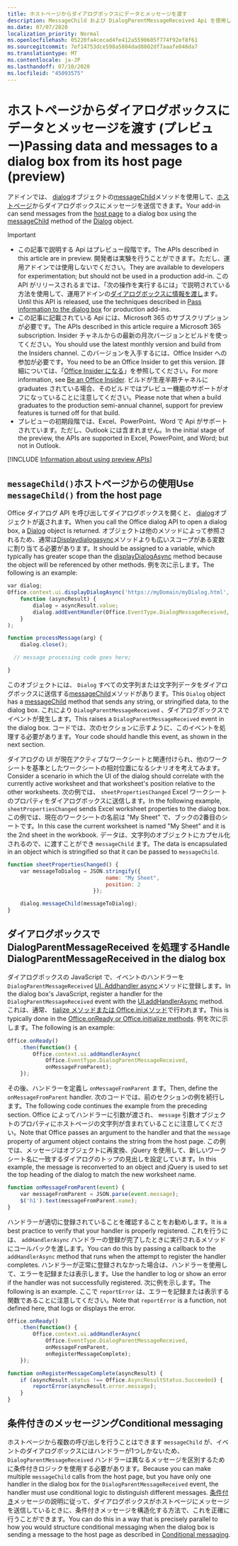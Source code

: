 ```yaml
---
title: ホストページからダイアログボックスにデータとメッセージを渡す
description: MessageChild および DialogParentMessageReceived Api を使用して、ホストページからダイアログにデータを渡す方法について説明します。
ms.date: 07/07/2020
localization_priority: Normal
ms.openlocfilehash: 05220fa4cecad4fe412a5590605f774f92ef8f61
ms.sourcegitcommit: 7ef14753dce598a5804dad8802df7aaafe046da7
ms.translationtype: MT
ms.contentlocale: ja-JP
ms.lasthandoff: 07/10/2020
ms.locfileid: "45093575"
---
```

# <a name="passing-data-and-messages-to-a-dialog-box-from-its-host-page-preview"></a><span data-ttu-id="bcb5e-103">ホストページからダイアログボックスにデータとメッセージを渡す (プレビュー)</span><span class="sxs-lookup"><span data-stu-id="bcb5e-103">Passing data and messages to a dialog box from its host page (preview)</span></span>

<span data-ttu-id="bcb5e-104">アドインでは、 [dialog](/javascript/api/office/office.dialog)オブジェクトの[messageChild](/javascript/api/office/office.dialog#messagechild-message-)メソッドを使用して、[ホストページ](dialog-api-in-office-add-ins.md#open-a-dialog-box-from-a-host-page)からダイアログボックスにメッセージを送信できます。</span><span class="sxs-lookup"><span data-stu-id="bcb5e-104">Your add-in can send messages from the [host page](dialog-api-in-office-add-ins.md#open-a-dialog-box-from-a-host-page) to a dialog box using the [messageChild](/javascript/api/office/office.dialog#messagechild-message-) method of the [Dialog](/javascript/api/office/office.dialog) object.</span></span>

> [!Important]
>
> - <span data-ttu-id="bcb5e-105">この記事で説明する Api はプレビュー段階です。</span><span class="sxs-lookup"><span data-stu-id="bcb5e-105">The APIs described in this article are in preview.</span></span> <span data-ttu-id="bcb5e-106">開発者は実験を行うことができます。ただし、運用アドインでは使用しないでください。</span><span class="sxs-lookup"><span data-stu-id="bcb5e-106">They are available to developers for experimentation; but should not be used in a production add-in.</span></span> <span data-ttu-id="bcb5e-107">この API がリリースされるまでは、「次の操作を実行するには」で説明されている方法を使用して、運用アドインの[ダイアログボックスに情報を渡し](dialog-api-in-office-add-ins.md#pass-information-to-the-dialog-box)ます。</span><span class="sxs-lookup"><span data-stu-id="bcb5e-107">Until this API is released, use the techniques described in [Pass information to the dialog box](dialog-api-in-office-add-ins.md#pass-information-to-the-dialog-box) for production add-ins.</span></span>
> - <span data-ttu-id="bcb5e-108">この記事に記載されている Api には、Microsoft 365 のサブスクリプションが必要です。</span><span class="sxs-lookup"><span data-stu-id="bcb5e-108">The APIs described in this article require a Microsoft 365 subscription.</span></span> <span data-ttu-id="bcb5e-109">Insider チャネルからの最新の月次バージョンとビルドを使ってください。</span><span class="sxs-lookup"><span data-stu-id="bcb5e-109">You should use the latest monthly version and build from the Insiders channel.</span></span> <span data-ttu-id="bcb5e-110">このバージョンを入手するには、Office Insider への参加が必要です。</span><span class="sxs-lookup"><span data-stu-id="bcb5e-110">You need to be an Office Insider to get this version.</span></span> <span data-ttu-id="bcb5e-111">詳細については、「[Office Insider になる](https://insider.office.com)」を参照してください。</span><span class="sxs-lookup"><span data-stu-id="bcb5e-111">For more information, see [Be an Office Insider](https://insider.office.com).</span></span> <span data-ttu-id="bcb5e-112">ビルドが生産半期チャネルに graduates されている場合、そのビルドではプレビュー機能のサポートがオフになっていることに注意してください。</span><span class="sxs-lookup"><span data-stu-id="bcb5e-112">Please note that when a build graduates to the production semi-annual channel, support for preview features is turned off for that build.</span></span>
> - <span data-ttu-id="bcb5e-113">プレビューの初期段階では、Excel、PowerPoint、Word で Api がサポートされています。ただし、Outlook には含まれません。</span><span class="sxs-lookup"><span data-stu-id="bcb5e-113">In the initial stage of the preview, the APIs are supported in Excel, PowerPoint, and Word; but not in Outlook.</span></span>
>
> [!INCLUDE [Information about using preview APIs](../includes/using-preview-apis.md)]

## <a name="use-messagechild-from-the-host-page"></a><span data-ttu-id="bcb5e-114">`messageChild()`ホストページからの使用</span><span class="sxs-lookup"><span data-stu-id="bcb5e-114">Use `messageChild()` from the host page</span></span>

<span data-ttu-id="bcb5e-115">Office ダイアログ API を呼び出してダイアログボックスを開くと、 [dialog](/javascript/api/office/office.dialog)オブジェクトが返されます。</span><span class="sxs-lookup"><span data-stu-id="bcb5e-115">When you call the Office dialog API to open a dialog box, a [Dialog](/javascript/api/office/office.dialog) object is returned.</span></span> <span data-ttu-id="bcb5e-116">オブジェクトは他のメソッドによって参照されるため、通常は[Displaydialogasync](/javascript/api/office/office.ui#displaydialogasync-startaddress--callback-)メソッドよりも広いスコープがある変数に割り当てる必要があります。</span><span class="sxs-lookup"><span data-stu-id="bcb5e-116">It should be assigned to a variable, which typically has greater scope than the [displayDialogAsync](/javascript/api/office/office.ui#displaydialogasync-startaddress--callback-) method because the object will be referenced by other methods.</span></span> <span data-ttu-id="bcb5e-117">例を次に示します。</span><span class="sxs-lookup"><span data-stu-id="bcb5e-117">The following is an example:</span></span>

```javascript
var dialog;
Office.context.ui.displayDialogAsync('https://myDomain/myDialog.html',
    function (asyncResult) {
        dialog = asyncResult.value;
        dialog.addEventHandler(Office.EventType.DialogMessageReceived, processMessage);
    }
);

function processMessage(arg) {
    dialog.close();

  // message processing code goes here;

}
```

<span data-ttu-id="bcb5e-118">このオブジェクトには、 `Dialog` すべての文字列または文字列データをダイアログボックスに送信する[messageChild](/javascript/api/office/office.dialog#messagechild-message-)メソッドがあります。</span><span class="sxs-lookup"><span data-stu-id="bcb5e-118">This `Dialog` object has a [messageChild](/javascript/api/office/office.dialog#messagechild-message-) method that sends any string, or stringified data, to the dialog box.</span></span> <span data-ttu-id="bcb5e-119">これにより `DialogParentMessageReceived` 、ダイアログボックスでイベントが発生します。</span><span class="sxs-lookup"><span data-stu-id="bcb5e-119">This raises a `DialogParentMessageReceived` event in the dialog box.</span></span> <span data-ttu-id="bcb5e-120">コードでは、次のセクションに示すように、このイベントを処理する必要があります。</span><span class="sxs-lookup"><span data-stu-id="bcb5e-120">Your code should handle this event, as shown in the next section.</span></span>

<span data-ttu-id="bcb5e-121">ダイアログの UI が現在アクティブなワークシートと関連付けられ、他のワークシートを基準としたワークシートの相対位置になるシナリオを考えてみます。</span><span class="sxs-lookup"><span data-stu-id="bcb5e-121">Consider a scenario in which the UI of the dialog should correlate with the currently active worksheet and that worksheet's position relative to the other worksheets.</span></span> <span data-ttu-id="bcb5e-122">次の例では、 `sheetPropertiesChanged` Excel ワークシートのプロパティをダイアログボックスに送信します。</span><span class="sxs-lookup"><span data-stu-id="bcb5e-122">In the following example, `sheetPropertiesChanged` sends Excel worksheet properties to the dialog box.</span></span> <span data-ttu-id="bcb5e-123">この例では、現在のワークシートの名前は "My Sheet" で、ブックの2番目のシートです。</span><span class="sxs-lookup"><span data-stu-id="bcb5e-123">In this case the current worksheet is named "My Sheet" and it is the 2nd sheet in the workbook.</span></span> <span data-ttu-id="bcb5e-124">データは、文字列のオブジェクトにカプセル化されるので、に渡すことができ `messageChild` ます。</span><span class="sxs-lookup"><span data-stu-id="bcb5e-124">The data is encapsulated in an object which is stringified so that it can be passed to `messageChild`.</span></span>

```javascript
function sheetPropertiesChanged() {
    var messageToDialog = JSON.stringify({
                               name: "My Sheet",
                               position: 2
                           });

    dialog.messageChild(messageToDialog);
}
```

## <a name="handle-dialogparentmessagereceived-in-the-dialog-box"></a><span data-ttu-id="bcb5e-125">ダイアログボックスで DialogParentMessageReceived を処理する</span><span class="sxs-lookup"><span data-stu-id="bcb5e-125">Handle DialogParentMessageReceived in the dialog box</span></span>

<span data-ttu-id="bcb5e-126">ダイアログボックスの JavaScript で、イベントのハンドラーを `DialogParentMessageReceived` [UI. Addhandler async](/javascript/api/office/office.ui#addhandlerasync-eventtype--handler--options--callback-)メソッドに登録します。</span><span class="sxs-lookup"><span data-stu-id="bcb5e-126">In the dialog box's JavaScript, register a handler for the `DialogParentMessageReceived` event with the [UI.addHandlerAsync](/javascript/api/office/office.ui#addhandlerasync-eventtype--handler--options--callback-) method.</span></span> <span data-ttu-id="bcb5e-127">これは、通常、 [tialize メソッドまたは Office.iniメソッド](initialize-add-in.md)で行われます。</span><span class="sxs-lookup"><span data-stu-id="bcb5e-127">This is typically done in the [Office.onReady or Office.initialize methods](initialize-add-in.md).</span></span> <span data-ttu-id="bcb5e-128">例を次に示します。</span><span class="sxs-lookup"><span data-stu-id="bcb5e-128">The following is an example:</span></span>

```javascript
Office.onReady()
    .then(function() {
        Office.context.ui.addHandlerAsync(
            Office.EventType.DialogParentMessageReceived,
            onMessageFromParent);
    });
```

<span data-ttu-id="bcb5e-129">その後、ハンドラーを定義し `onMessageFromParent` ます。</span><span class="sxs-lookup"><span data-stu-id="bcb5e-129">Then, define the `onMessageFromParent` handler.</span></span> <span data-ttu-id="bcb5e-130">次のコードでは、前のセクションの例を続行します。</span><span class="sxs-lookup"><span data-stu-id="bcb5e-130">The following code continues the example from the preceding section.</span></span> <span data-ttu-id="bcb5e-131">Office によってハンドラーに引数が渡され、 `message` 引数オブジェクトのプロパティにホストページの文字列が含まれていることに注意してください。</span><span class="sxs-lookup"><span data-stu-id="bcb5e-131">Note that Office passes an argument to the handler and that the `message` property of argument object contains the string from the host page.</span></span> <span data-ttu-id="bcb5e-132">この例では、メッセージはオブジェクトに再変換、jQuery を使用して、新しいワークシート名に一致するダイアログのトップの見出しを設定しています。</span><span class="sxs-lookup"><span data-stu-id="bcb5e-132">In this example, the message is reconverted to an object and jQuery is used to set the top heading of the dialog to match the new worksheet name.</span></span>

```javascript
function onMessageFromParent(event) {
    var messageFromParent = JSON.parse(event.message);
    $('h1').text(messageFromParent.name);
}
```

<span data-ttu-id="bcb5e-133">ハンドラーが適切に登録されていることを確認することをお勧めします。</span><span class="sxs-lookup"><span data-stu-id="bcb5e-133">It is a best practice to verify that your handler is properly registered.</span></span> <span data-ttu-id="bcb5e-134">これを行うには、 `addHandlerAsync` ハンドラーの登録が完了したときに実行されるメソッドにコールバックを渡します。</span><span class="sxs-lookup"><span data-stu-id="bcb5e-134">You can do this by passing a callback to the `addHandlerAsync` method that runs when the attempt to register the handler completes.</span></span> <span data-ttu-id="bcb5e-135">ハンドラーが正常に登録されなかった場合は、ハンドラーを使用して、エラーを記録または表示します。</span><span class="sxs-lookup"><span data-stu-id="bcb5e-135">Use the handler to log or show an error if the handler was not successfully registered.</span></span> <span data-ttu-id="bcb5e-136">次に例を示します。</span><span class="sxs-lookup"><span data-stu-id="bcb5e-136">The following is an example.</span></span> <span data-ttu-id="bcb5e-137">ここで `reportError` は、エラーを記録または表示する関数であることに注意してください。</span><span class="sxs-lookup"><span data-stu-id="bcb5e-137">Note that `reportError` is a function, not defined here, that logs or displays the error.</span></span>

```javascript
Office.onReady()
    .then(function() {
        Office.context.ui.addHandlerAsync(
            Office.EventType.DialogParentMessageReceived,
            onMessageFromParent,
            onRegisterMessageComplete);
    });

function onRegisterMessageComplete(asyncResult) {
    if (asyncResult.status !== Office.AsyncResultStatus.Succeeded) {
        reportError(asyncResult.error.message);
    }
}
```

## <a name="conditional-messaging"></a><span data-ttu-id="bcb5e-138">条件付きのメッセージング</span><span class="sxs-lookup"><span data-stu-id="bcb5e-138">Conditional messaging</span></span>

<span data-ttu-id="bcb5e-139">ホストページから複数の呼び出しを行うことはできます `messageChild` が、イベントのダイアログボックスにはハンドラーが1つしかないため、 `DialogParentMessageReceived` ハンドラーは異なるメッセージを区別するために条件付きロジックを使用する必要があります。</span><span class="sxs-lookup"><span data-stu-id="bcb5e-139">Because you can make multiple `messageChild` calls from the host page, but you have only one handler in the dialog box for the `DialogParentMessageReceived` event, the handler must use conditional logic to distinguish different messages.</span></span> <span data-ttu-id="bcb5e-140">[条件付き](dialog-api-in-office-add-ins.md#conditional-messaging)メッセージの説明に従って、ダイアログボックスがホストページにメッセージを送信しているときに、条件付きメッセージを構造化する方法で、これを正確に行うことができます。</span><span class="sxs-lookup"><span data-stu-id="bcb5e-140">You can do this in a way that is precisely parallel to how you would structure conditional messaging when the dialog box is sending a message to the host page as described in [Conditional messaging](dialog-api-in-office-add-ins.md#conditional-messaging).</span></span>
